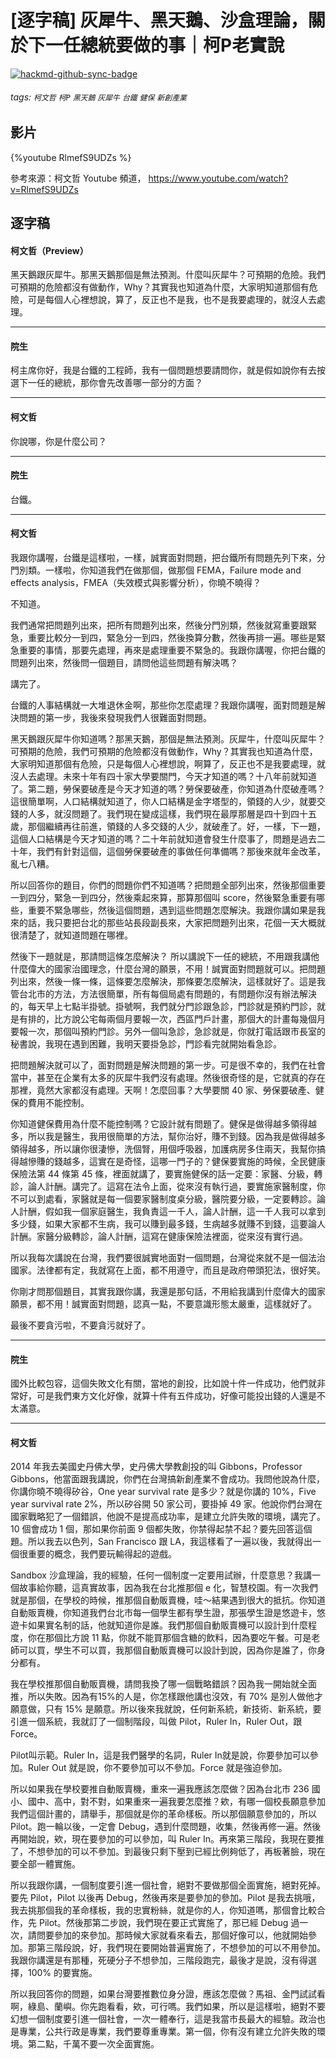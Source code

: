 # [逐字稿] 灰犀牛、黑天鵝、沙盒理論，關於下一任總統要做的事｜柯P老實說

[![hackmd-github-sync-badge](https://hackmd.io/MVba0zJPQZqj6e7awBiCig/badge)](https://hackmd.io/MVba0zJPQZqj6e7awBiCig)


###### tags: `柯文哲` `柯P` `黑天鵝` `灰犀牛` `台鐵` `健保` `新創產業`

## 影片

{%youtube RlmefS9UDZs %}

參考來源：柯文哲 Youtube 頻道， https://www.youtube.com/watch?v=RlmefS9UDZs


## 逐字稿

#### 柯文哲（Preview）

黑天鵝跟灰犀牛。那黑天鵝那個是無法預測。什麼叫灰犀牛？可預期的危險。我們可預期的危險都沒有做動作，Why？其實我也知道為什麼，大家明知道那個有危險，可是每個人心裡想說，算了，反正也不是我，也不是我要處理的，就沒人去處理。

---

#### 院生

柯主席你好，我是台鐵的工程師，我有一個問題想要請問你，就是假如說你有去按選下一任的總統，那你會先改善哪一部分的方面？

---

#### 柯文哲

你說哪，你是什麼公司？

---

#### 院生

台鐵。

---

#### 柯文哲

我跟你講喔，台鐵是這樣啦，一樣，誠實面對問題，把台鐵所有問題先列下來，分門別類。一樣啦，你知道我們在做那個，做那個 FEMA，Failure mode and effects analysis，FMEA（失效模式與影響分析），你曉不曉得？

不知道。

我們通常把問題列出來，把所有問題列出來，然後分門別類，然後就寫重要跟緊急，重要比較分一到四，緊急分一到四，然後換算分數，然後再排一遍。哪些是緊急重要的事情，那要先處理，再來是處理重要不緊急的。我跟你講喔，你把台鐵的問題列出來，然後問一個題目，請問他這些問題有解決嗎？

講完了。

台鐵的人事結構就一大堆退休金啊，那些你怎麼處理？我跟你講喔，面對問題是解決問題的第一步，我後來發現我們人很難面對問題。

黑天鵝跟灰犀牛你知道嗎？那黑天鵝，那個是無法預測。灰犀牛，什麼叫灰犀牛？可預期的危險，我們可預期的危險都沒有做動作，Why？其實我也知道為什麼，大家明知道那個有危險，只是每個人心裡想說，啊算了，反正也不是我要處理，就沒人去處理。未來十年有四十家大學要關門，今天才知道的嗎？十八年前就知道了。第二題，勞保要破產是今天才知道的嗎？勞保要破產，你知道為什麼破產嗎？這很簡單啊，人口結構就知道了，你人口結構是金字塔型的，領錢的人少，就要交錢的人多，就沒問題了。我們現在變成這樣，我們現在最厚那層是四十到四十五歲，那個繼續再往前進，領錢的人多交錢的人少，就破產了。好，一樣，下一題，這個人口結構是今天才知道的嗎？二十年前就知道會發生什麼事了，問題是過去二十年，我們有針對這個，這個勞保要破產的事做任何準備嗎？那後來就年金改革，亂七八糟。

所以回答你的題目，你們的問題你們不知道嗎？把問題全部列出來，然後那個重要一到四分，緊急一到四分，然後乘起來算，那算那個叫 score，然後緊急重要有哪些，重要不緊急哪些，然後這個問題，遇到這些問題怎麼解決。我跟你講如果是我來的話，我只要把台北的那些站長段副長來，大家把問題列出來，花個一天大概就很清楚了，就知道問題在哪裡。

然後下一題就是，那請問這條怎麼解決？ 所以講說下一任的總統，不用跟我講他什麼偉大的國家治國理念，什麼台灣的願景，不用！誠實面對問題就可以。把問題列出來，然後一條一條，這條要怎麼解決，那條要怎麼解決，這樣就好了。這是我管台北市的方法，方法很簡單，所有每個局處有問題的，有問題你沒有辦法解決的，每天早上七點半掛號。掛號啊，我們就分門診跟急診，門診就是預約門診，就是有排的，比方說公宅每兩個月要報一次，西區門戶計畫，那個大的計畫每幾個月要報一次，那個叫預約門診。另外一個叫急診，急診就是，你就打電話跟市長室的秘書說，我現在遇到困難，我明天要掛急診，門診看完就開始看急診。

把問題解決就可以了，面對問題是解決問題的第一步。可是很不幸的，我們在社會當中，甚至在企業有太多的灰犀牛我們沒有處理。然後很奇怪的是，它就真的存在那裡，竟然大家都沒有處理。天啊！怎麼回事？大學要關 40 家、勞保要破產、健保的費用不能控制。

你知道健保費用為什麼不能控制嗎？它設計就有問題了。健保是做得越多領得越多，所以我是醫生，我用很簡單的方法，幫你治好，賺不到錢。因為我是做得越多領得越多，所以讓你很淒慘，洗個腎，用個呼吸器，加護病房多住兩天，我幫你搞得越慘賺的錢越多，這實在是奇怪，這哪一門子的？健保要實施的時候，全民健康保險法第 44 條第 45 條，裡面就講了，要實施健保的話一定要：家醫、分級，轉診，論人計酬。講完了。這寫在法令上面，從來沒有執行過，要實施家醫制度，你不可以到處看，家醫就是每一個要家醫制度桌分級，醫院要分級，一定要轉診。論人計酬，假如我一個家庭醫生，我負責這一千人，論人計酬，這一千人我可以拿到多少錢，如果大家都不生病，我可以賺到最多錢，生病越多就賺不到錢，這要論人計酬。家醫分級轉診，論人計酬，這寫在健康保險法裡面，從來沒有實行過。

所以我每次講說在台灣，我們要很誠實地面對一個問題，台灣從來就不是一個法治國家。法律都有定，我就寫在上面，都不用遵守，而且是政府帶頭犯法，很好笑。

你剛才問那個題目，其實我跟你講，我還是那句話，不用給我講到什麼偉大的國家願景，都不用！誠實面對問題，認真一點，不要意識形態太嚴重，這樣就好了。

最後不要貪污啦，不要貪污就好了。

---

#### 院生

國外比較包容，這個失敗文化有關，當地的創投，比如說十件一件成功，他們就非常好，可是我們東方文化好像，就算十件有五件成功，好像可能投出錢的人還是不太滿意。

---

#### 柯文哲

2014 年我去美國史丹佛大學，史丹佛大學教創投的叫 Gibbons，Professor Gibbons，他當面跟我講說，你們在台灣搞新創產業不會成功。我問他說為什麼，你講你曉不曉得矽谷，One year survival rate 是多少？就是你講的 10%，Five year survival rate 2%，所以矽谷開 50 家公司，要掛掉 49 家。他說你們台灣在國家戰略犯了一個錯誤，他說不是提高成功率，是建立允許失敗的環境，講完了。10 個會成功 1 個，那如果你前面 9 個都失敗，你禁得起禁不起？要先回答這個題。所以我去以色列，San Francisco 跟 LA，我這樣看了一遍以後，我就得出一個很重要的概念，我們要玩輸得起的遊戲。

Sandbox 沙盒理論，我的經驗，任何一個制度一定要用試辦，什麼意思？我講一個故事給你聽，這真實故事，因為我在台北推那個 e 化，智慧校園。有一次我們就是那個，在學校的時候，推那個自動販賣機，哇～結果遇到很大的抵抗。你知道自動販賣機，你知道我們台北市每一個學生都有學生證，那張學生證是悠遊卡，悠遊卡如果實名制的話，他就知道你是誰。我們那個自動販賣機可以設計到什麼程度，你在那個比方說 11 點，你就不能買那個含糖的飲料，因為要吃午餐。可是老師可以買，學生不可以買，我那個自動販賣機可以設計到說，因為你是誰了，你身分都有。

我在學校推那個自動販賣機，請問我換了哪一個戰略錯誤？因為我一開始就全面推，所以失敗。因為有15%的人是，你怎樣跟他講也沒效，有 70% 是別人做他才願意做，只有 15% 是願意。所以後來我就說，任何新系統，新技術、新系統，要引進一個系統，我就訂了一個制階段，叫做 Pilot，Ruler In，Ruler Out，跟 Force。

Pilot叫示範。Ruler In，這是我們醫學的名詞，Ruler In就是說，你要參加可以參加。Ruler Out 就是說，你不要參加可以不參加。Force 就是強迫參加。

所以如果我在學校要推自動販賣機，重來一遍我應該怎麼做？因為台北市 236 國小、國中、高中，對不對，如果重來一遍我要怎麼推？欸，有哪一個校長願意參加我們這個計畫的，請舉手，那個就是你的革命樣板。所以那個願意參加的，所以 Pilot。跑一輪以後，一定會 Debug，遇到什麼問題，收集，然後再修一遍。然後再開始說，欸，現在要參加的可以參加，叫 Ruler In。再來第三階段，我現在要推了，不想參加的可以不參加。到最後只剩下壓到已經比例夠低了，再板著臉，現在要全部一體實施。

所以我跟你講，一個制度要引進一個社會，絕對不要做那個全面實施，絕對死掉。要先 Pilot，Pilot 以後再 Debug，然後再來是要參加的參加。Pilot 是我去挑哦，我去挑那個我的革命樣板，我的忠實粉絲，就是你的人，你知道嗎，那個會比較合作，先 Pilot。然後那第二步說，我們現在要正式實施了，那已經 Debug 過一次，請問要參加的來參加。那時候大家就看來看去，那個好像可以，他就開始參加。那第三階段說，好，我們現在要開始普遍實施了，不想參加的可以不用參加。我跟你講還是有那種，死硬分子不想參加，三階段跑完，最後才是說，沒有得選擇，100% 的要實施。

所以我回答你的問題，如果台灣要推數位身分證，應該怎麼做？馬祖、金門試試看啊，綠島、蘭嶼。你先跑看看，欸，可行嗎。我們如果，所以是這樣啦，絕對不要幻想一個制度要引進一個社會，一次一體奉行，這是我當市長最大的經驗。政治也是專業，公共行政是專業，我們要尊重專業。第一個，你有沒有建立允許失敗的環境。第二點，千萬不要一次全面實施。

